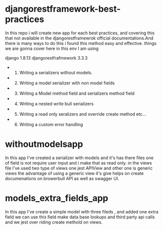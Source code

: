 # djangorestframework-best-practices 


In this repo i will create new app for each best practices, and covering this that not available in the djangorestframewrok official documentations.And there is many ways to do this i found this method easy and effective. things we are gonna cover here in this env I am using 

django 1.8.13 
djangorestfrafmework 3.3.3

- 1. Writing a serializers without models. 
- 2. Writing a model serializer with non model fields 
- 3. Writing a Model method field and serializers method field 
- 4. Writing a nested write bull serializers 
- 5. Writing a read only seralizers and override create method etc... 
- 6. Writing a custom error handling  

# withoutmodelsapp

In this app I've created a serializer with models and it's has there files one of field is not require user input and i make that as read only. in the views file I've used two type of views one jest APIView and other one is generic views the advantage of using a generic view it's give helps on create documenations on browerbull API as well as swagger UI. 


# models_extra_fields_app

In this app I've create a simple model with three fileds , and added one extra field we can use this field make data base lookups and 
third party api calls and we jest over riding create methold on views. 